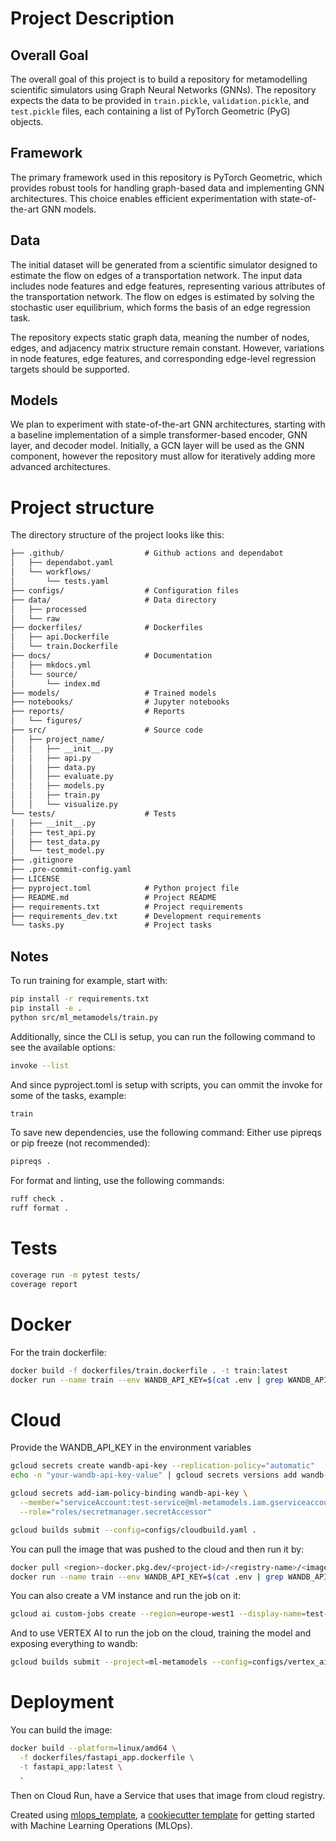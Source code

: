 # Project Description

## Overall Goal

The overall goal of this project is to build a repository for metamodelling scientific simulators using Graph Neural Networks (GNNs). The repository expects the data to be provided in `train.pickle`, `validation.pickle`, and `test.pickle` files, each containing a list of PyTorch Geometric (PyG) objects.

## Framework

The primary framework used in this repository is PyTorch Geometric, which provides robust tools for handling graph-based data and implementing GNN architectures. This choice enables efficient experimentation with state-of-the-art GNN models.

## Data

The initial dataset will be generated from a scientific simulator designed to estimate the flow on edges of a transportation network. The input data includes node features and edge features, representing various attributes of the transportation network. The flow on edges is estimated by solving the stochastic user equilibrium, which forms the basis of an edge regression task.

The repository expects static graph data, meaning the number of nodes, edges, and adjacency matrix structure remain constant. However, variations in node features, edge features, and corresponding edge-level regression targets should be supported.

## Models

We plan to experiment with state-of-the-art GNN architectures, starting with a baseline implementation of a simple transformer-based encoder, GNN layer, and decoder model. Initially, a GCN layer will be used as the GNN component, however the repository must allow for iteratively adding more advanced architectures.


# Project structure

The directory structure of the project looks like this:
```txt
├── .github/                  # Github actions and dependabot
│   ├── dependabot.yaml
│   └── workflows/
│       └── tests.yaml
├── configs/                  # Configuration files
├── data/                     # Data directory
│   ├── processed
│   └── raw
├── dockerfiles/              # Dockerfiles
│   ├── api.Dockerfile
│   └── train.Dockerfile
├── docs/                     # Documentation
│   ├── mkdocs.yml
│   └── source/
│       └── index.md
├── models/                   # Trained models
├── notebooks/                # Jupyter notebooks
├── reports/                  # Reports
│   └── figures/
├── src/                      # Source code
│   ├── project_name/
│   │   ├── __init__.py
│   │   ├── api.py
│   │   ├── data.py
│   │   ├── evaluate.py
│   │   ├── models.py
│   │   ├── train.py
│   │   └── visualize.py
└── tests/                    # Tests
│   ├── __init__.py
│   ├── test_api.py
│   ├── test_data.py
│   └── test_model.py
├── .gitignore
├── .pre-commit-config.yaml
├── LICENSE
├── pyproject.toml            # Python project file
├── README.md                 # Project README
├── requirements.txt          # Project requirements
├── requirements_dev.txt      # Development requirements
└── tasks.py                  # Project tasks
```
## Notes
To run training for example, start with:
```bash
pip install -r requirements.txt
pip install -e .
python src/ml_metamodels/train.py
```

Additionally, since the CLI is setup, you can run the following command to see the available options:
```bash
invoke --list
```

And since pyproject.toml is setup with scripts, you can ommit the invoke for some of the tasks, example:
```bash
train
```

To save new dependencies, use the following command:
Either use pipreqs or pip freeze (not recommended):
```bash
pipreqs .
```

For format and linting, use the following commands:
```bash
ruff check .
ruff format .
```


# Tests
```bash
coverage run -m pytest tests/
coverage report
```

# Docker
For the train dockerfile:
```bash
docker build -f dockerfiles/train.dockerfile . -t train:latest
docker run --name train --env WANDB_API_KEY=$(cat .env | grep WANDB_API_KEY | cut -d '=' -f2) train:latest
```

# Cloud
Provide the WANDB_API_KEY in the environment variables
```bash
gcloud secrets create wandb-api-key --replication-policy="automatic"
echo -n "your-wandb-api-key-value" | gcloud secrets versions add wandb-api-key --data-file=-

gcloud secrets add-iam-policy-binding wandb-api-key \
  --member="serviceAccount:test-service@ml-metamodels.iam.gserviceaccount.com" \
  --role="roles/secretmanager.secretAccessor"

gcloud builds submit --config=configs/cloudbuild.yaml .
```

You can pull the image that was pushed to the cloud and then run it by:
```bash
docker pull <region>-docker.pkg.dev/<project-id>/<registry-name>/<image-name>:<image-tag>
docker run --name train --env WANDB_API_KEY=$(cat .env | grep WANDB_API_KEY | cut -d '=' -f2) <region>-docker.pkg.dev/<project-id>/<registry-name>/<image-name>:<image-tag>
```

You can also create a VM instance and run the job on it:
```bash
gcloud ai custom-jobs create --region=europe-west1 --display-name=test-run --config=configs/config.yaml --command 'python src/ml_metamodels/train.py'
```

And to use VERTEX AI to run the job on the cloud, training the model and exposing everything to wandb:
```bash
gcloud builds submit --project=ml-metamodels --config=configs/vertex_ai_train.yaml
```

# Deployment
You can build the image:
```bash
docker build --platform=linux/amd64 \
  -f dockerfiles/fastapi_app.dockerfile \
  -t fastapi_app:latest \
  .
```

Then on Cloud Run, have a Service that uses that image from cloud registry.


Created using [mlops_template](https://github.com/SkafteNicki/mlops_template),
a [cookiecutter template](https://github.com/cookiecutter/cookiecutter) for getting
started with Machine Learning Operations (MLOps).
